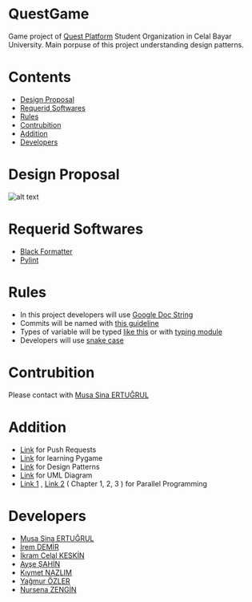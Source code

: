 # QuestGame
Game project of [Quest Platform](https://www.linkedin.com/company/quest-platform1) Student Organization in Celal Bayar University. Main porpuse of this project understanding design patterns.
# Contents
* [Design Proposal](#Design-Proposal)
* [Requerid Softwares](#Requerid-Softwares)
* [Rules](#Rules)
* [Contrubition](#Contrubition)
* [Addition](#Addition)
* [Developers](#Developers)
# Design Proposal
![alt text](https://github.com/Musa-Sina-Ertugrul/QuestGame/blob/main/QuestGame.jpg)
# Requerid Softwares
* [Black Formatter](https://github.com/psf/black)
* [Pylint](https://www.pylint.org/)
# Rules
* In this project developers will use [Google Doc String](https://sphinxcontrib-napoleon.readthedocs.io/en/latest/example_google.html)
* Commits will be named with [this guideline](https://gist.github.com/tonibardina/9290fbc7d605b4f86919426e614fe692)
* Types of variable will be typed [like this](https://mypy.readthedocs.io/en/stable/cheat_sheet_py3.html) or with [typing module](https://docs.python.org/3/library/typing.html)
* Developers will use [snake case](https://www.pluralsight.com/blog/software-development/programming-naming-conventions-explained#snake-case)
# Contrubition
Please contact with [Musa Sina ERTUĞRUL](https://www.linkedin.com/in/musa-sina-ertu%C4%9Frul-922416229/)
# Addition
* [Link](https://github.com/firstcontributions/first-contributions) for Push Requests
* [Link](https://www.youtube.com/@ClearCode) for learning Pygame
* [Link](http://www.javier8a.com/itc/bd1/articulo.pdf) for Design Patterns 
* [Link](https://www.visual-paradigm.com/guide/uml-unified-modeling-language/uml-class-diagram-tutorial/) for UML Diagram
* [Link 1](https://www.udemy.com/course/parallel-computing-in-python/?kw=python+paralle&src=sac) , [Link 2](https://docs.google.com/viewer?a=v&pid=sites&srcid=b2JqZWN0bWFnZS5jb218cHJpdmF0ZS10cmFpbmluZ3xneDoyZjU2M2U4NGJiN2M0NWU2) ( Chapter 1, 2, 3 ) for Parallel Programming 
# Developers
* [Musa Sina ERTUĞRUL](https://github.com/Musa-Sina-Ertugrul)
* [İrem DEMİR](https://github.com/Iremmd)
* [İkram Celal KESKİN](https://github.com/icelal-kskn)
* [Ayşe ŞAHİN](https://github.com/aysesn)
* [Kıymet NAZLIM](https://github.com/kiymetnazlim)
* [Yağmur ÖZLER](https://github.com/YagmurOzler)
* [Nursena ZENGİN](https://github.com/nursenazengin)
